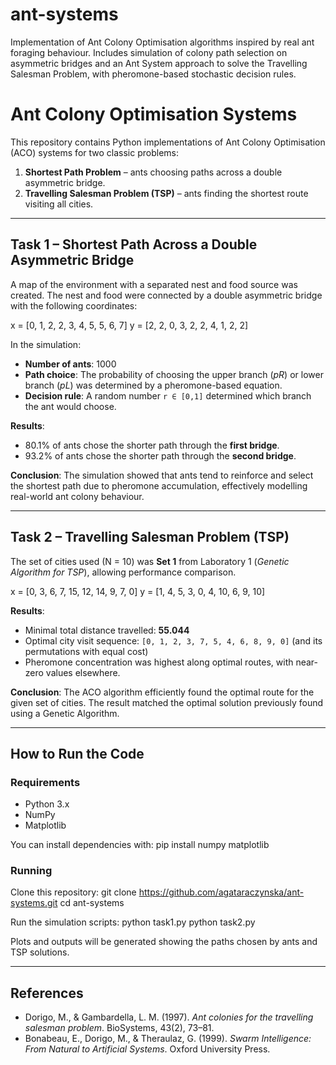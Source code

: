 # ant-systems
Implementation of Ant Colony Optimisation algorithms inspired by real ant foraging behaviour. Includes simulation of colony path selection on asymmetric bridges and an Ant System approach to solve the Travelling Salesman Problem, with pheromone-based stochastic decision rules.




# Ant Colony Optimisation Systems

This repository contains Python implementations of Ant Colony Optimisation (ACO) systems for two classic problems:

1. **Shortest Path Problem** – ants choosing paths across a double asymmetric bridge.
2. **Travelling Salesman Problem (TSP)** – ants finding the shortest route visiting all cities.

---

## Task 1 – Shortest Path Across a Double Asymmetric Bridge

A map of the environment with a separated nest and food source was created. The nest and food were connected by a double asymmetric bridge with the following coordinates:

x = [0, 1, 2, 2, 3, 4, 5, 5, 6, 7]
y = [2, 2, 0, 3, 2, 2, 4, 1, 2, 2]

In the simulation:
- **Number of ants**: 1000
- **Path choice**: The probability of choosing the upper branch (*pR*) or lower branch (*pL*) was determined by a pheromone-based equation.
- **Decision rule**: A random number `r ∈ [0,1]` determined which branch the ant would choose.

**Results**:
- 80.1% of ants chose the shorter path through the **first bridge**.
- 93.2% of ants chose the shorter path through the **second bridge**.

**Conclusion**:
The simulation showed that ants tend to reinforce and select the shortest path due to pheromone accumulation, effectively modelling real-world ant colony behaviour.

---

## Task 2 – Travelling Salesman Problem (TSP)

The set of cities used (N = 10) was **Set 1** from Laboratory 1 (*Genetic Algorithm for TSP*), allowing performance comparison.

x = [0, 3, 6, 7, 15, 12, 14, 9, 7, 0]
y = [1, 4, 5, 3, 0, 4, 10, 6, 9, 10]

**Results**:
- Minimal total distance travelled: **55.044**
- Optimal city visit sequence:
`[0, 1, 2, 3, 7, 5, 4, 6, 8, 9, 0]` (and its permutations with equal cost)
- Pheromone concentration was highest along optimal routes, with near-zero values elsewhere.

**Conclusion**:
The ACO algorithm efficiently found the optimal route for the given set of cities. The result matched the optimal solution previously found using a Genetic Algorithm.

---

## How to Run the Code

### Requirements
- Python 3.x
- NumPy
- Matplotlib

You can install dependencies with:
pip install numpy matplotlib

### Running
Clone this repository:
git clone https://github.com/agataraczynska/ant-systems.git
cd ant-systems

Run the simulation scripts:
python task1.py
python task2.py

Plots and outputs will be generated showing the paths chosen by ants and TSP solutions.

---

## References
- Dorigo, M., & Gambardella, L. M. (1997). *Ant colonies for the travelling salesman problem*. BioSystems, 43(2), 73–81.
- Bonabeau, E., Dorigo, M., & Theraulaz, G. (1999). *Swarm Intelligence: From Natural to Artificial Systems*. Oxford University Press.

